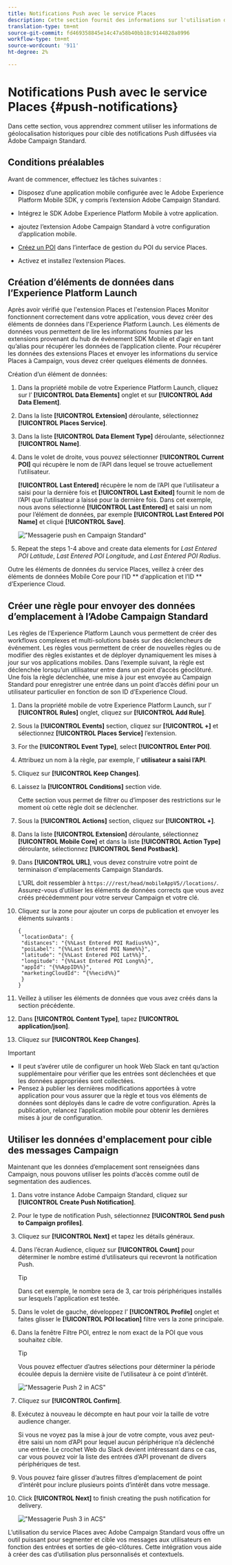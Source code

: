 ```yaml
---
title: Notifications Push avec le service Places
description: Cette section fournit des informations sur l'utilisation du service Lieux avec des notifications Push en Campaign Standard.
translation-type: tm+mt
source-git-commit: fd469358845e14c47a58b40bb18c9144828a8996
workflow-type: tm+mt
source-wordcount: '911'
ht-degree: 2%

---
```



# Notifications Push avec le service Places {#push-notifications}

Dans cette section, vous apprendrez comment utiliser les informations de géolocalisation historiques pour cible des notifications Push diffusées via Adobe Campaign Standard.

## Conditions préalables 

Avant de commencer, effectuez les tâches suivantes :

* Disposez d’une application mobile configurée avec le Adobe Experience Platform Mobile SDK, y compris l’extension [](https://aep-sdks.gitbook.io/docs/using-mobile-extensions/adobe-campaign-standard)Adobe Campaign Standard.

* Intégrez le SDK [](https://aep-sdks.gitbook.io/docs/getting-started/get-the-sdk) Adobe Experience Platform Mobile à votre application.
* ajoutez l’extension [](https://aep-sdks.gitbook.io/docs/using-mobile-extensions/adobe-campaign-standard) Adobe Campaign Standard à votre configuration d’application mobile.

* [Créez un POI](/help/poi-mgmt-ui/create-a-poi-ui.md) dans l’interface de gestion du POI du service Places.

* Activez et installez l’extension [](/help/places-ext-aep-sdks/places-extension/places-extension.md)Places.


## Création d’éléments de données dans l’Experience Platform Launch

Après avoir vérifié que l&#39;extension Places et l&#39;extension Places Monitor fonctionnent correctement dans votre application, vous devez créer des éléments de données dans l&#39;Experience Platform Launch. Les éléments de données vous permettent de lire les informations fournies par les extensions provenant du hub de événement SDK Mobile et d’agir en tant qu’alias pour récupérer les données de l’application cliente. Pour récupérer les données des extensions Places et envoyer les informations du service Places à Campaign, vous devez créer quelques éléments de données.

Création d’un élément de données:

1. Dans la propriété mobile de votre Experience Platform Launch, cliquez sur l’ **[!UICONTROL Data Elements]** onglet et sur **[!UICONTROL Add Data Element]**.
1. Dans la liste **[!UICONTROL Extension]** déroulante, sélectionnez **[!UICONTROL Places Service]**.
1. Dans la liste **[!UICONTROL Data Element Type]** déroulante, sélectionnez **[!UICONTROL Name]**.
1. Dans le volet de droite, vous pouvez sélectionner **[!UICONTROL Current POI]** qui récupère le nom de l’API dans lequel se trouve actuellement l’utilisateur.

   **[!UICONTROL Last Entered]** récupère le nom de l’API que l’utilisateur a saisi pour la dernière fois et **[!UICONTROL Last Exited]** fournit le nom de l’API que l’utilisateur a laissé pour la dernière fois. Dans cet exemple, nous avons sélectionné **[!UICONTROL Last Entered]** et saisi un nom pour l’élément de données, par exemple **[!UICONTROL Last Entered POI Name]** et cliqué **[!UICONTROL Save]**.

   ![&quot;Messagerie push en Campaign Standard&quot;](/help/assets/ACS_Push1.png)

1. Repeat the steps 1-4 above and create data elements for *Last Entered POI Latitude*, *Last Entered POI Longitude*, and *Last Entered POI Radius*.

Outre les éléments de données du service Places, veillez à créer des éléments de données Mobile Core pour l’ID ** d’application et l’ID ** d’Experience Cloud.

## Créer une règle pour envoyer des données d’emplacement à l’Adobe Campaign Standard

Les règles de l’Experience Platform Launch vous permettent de créer des workflows complexes et multi-solutions basés sur des déclencheurs de événement. Les règles vous permettent de créer de nouvelles règles ou de modifier des règles existantes et de déployer dynamiquement les mises à jour sur vos applications mobiles. Dans l’exemple suivant, la règle est déclenchée lorsqu’un utilisateur entre dans un point d’accès géoclôturé. Une fois la règle déclenchée, une mise à jour est envoyée au Campaign Standard pour enregistrer une entrée dans un point d’accès défini pour un utilisateur particulier en fonction de son ID d’Experience Cloud.

1. Dans la propriété mobile de votre Experience Platform Launch, sur l’ **[!UICONTROL Rules]** onglet, cliquez sur **[!UICONTROL Add Rule]**.
1. Sous la **[!UICONTROL Events]** section, cliquez sur **[!UICONTROL +]** et sélectionnez **[!UICONTROL Places Service]** l’extension.
1. For the **[!UICONTROL Event Type]**, select **[!UICONTROL Enter POI]**.
1. Attribuez un nom à la règle, par exemple, l’ **utilisateur a saisi l’API**.
1. Cliquez sur **[!UICONTROL Keep Changes]**.
1. Laissez la **[!UICONTROL Conditions]** section vide.

   Cette section vous permet de filtrer ou d’imposer des restrictions sur le moment où cette règle doit se déclencher.

1. Sous la **[!UICONTROL Actions]** section, cliquez sur **[!UICONTROL +]**.
1. Dans la liste **[!UICONTROL Extension]** déroulante, sélectionnez **[!UICONTROL Mobile Core]** et dans la liste **[!UICONTROL Action Type]** déroulante, sélectionnez **[!UICONTROL Send Postback]**.
1. Dans **[!UICONTROL URL]**, vous devez construire votre point de terminaison d&#39;emplacements Campaign Standards.

   L’URL doit ressembler à `https:///rest/head/mobileAppV5//locations/`.
Assurez-vous d’utiliser les éléments de données corrects que vous avez créés précédemment pour votre serveur Campaign et votre clé.

1. Cliquez sur la zone pour ajouter un corps de publication et envoyer les éléments suivants :

   ```
   {
    "locationData": {
    "distances": "{%%Last Entered POI Radius%%}",
    "poiLabel": "{%%Last Entered POI Name%%}",
    "latitude": "{%%Last Entered POI Lat%%}",
    "longitude": "{%%Last Entered POI Long%%}",
    "appId": "{%%AppID%%}",
    "marketingCloudId": “{%%ecid%%}”
    }
   }
   ```

1. Veillez à utiliser les éléments de données que vous avez créés dans la section précédente.
1. Dans **[!UICONTROL Content Type]**, tapez **[!UICONTROL application/json]**.
1. Cliquez sur **[!UICONTROL Keep Changes]**.

>[!IMPORTANT]
>
>* Il peut s’avérer utile de configurer un hook Web Slack en tant qu’action supplémentaire pour vérifier que les entrées sont déclenchées et que les données appropriées sont collectées.
>* Pensez à publier les dernières modifications apportées à votre application pour vous assurer que la règle et tous vos éléments de données sont déployés dans le cadre de votre configuration. Après la publication, relancez l’application mobile pour obtenir les dernières mises à jour de configuration.


## Utiliser les données d&#39;emplacement pour cible des messages Campaign

Maintenant que les données d’emplacement sont renseignées dans Campaign, nous pouvons utiliser les points d’accès comme outil de segmentation des audiences.

1. Dans votre instance Adobe Campaign Standard, cliquez sur **[!UICONTROL Create Push Notification]**.
1. Pour le type de notification Push, sélectionnez **[!UICONTROL Send push to Campaign profiles]**.
1. Cliquez sur **[!UICONTROL Next]** et tapez les détails généraux.
1. Dans l’écran Audience, cliquez sur **[!UICONTROL Count]** pour déterminer le nombre estimé d’utilisateurs qui recevront la notification Push.

   >[!TIP]
   >
   >Dans cet exemple, le nombre sera de 3, car trois périphériques installés sur lesquels l&#39;application est testée.

1. Dans le volet de gauche, développez l’ **[!UICONTROL Profile]** onglet et faites glisser le **[!UICONTROL POI location]** filtre vers la zone principale.
1. Dans la fenêtre Filtre POI, entrez le nom exact de la POI que vous souhaitez cible.

   >[!TIP]
   >
   >Vous pouvez effectuer d’autres sélections pour déterminer la période écoulée depuis la dernière visite de l’utilisateur à ce point d’intérêt.

   ![&quot;Messagerie Push 2 in ACS&quot;](/help/assets/ACS_push2.png)

1. Cliquez sur **[!UICONTROL Confirm]**.
1. Exécutez à nouveau le décompte en haut pour voir la taille de votre audience changer.

   Si vous ne voyez pas la mise à jour de votre compte, vous avez peut-être saisi un nom d’API pour lequel aucun périphérique n’a déclenché une entrée. Le crochet Web du Slack devient intéressant dans ce cas, car vous pouvez voir la liste des entrées d’API provenant de divers périphériques de test.

1. Vous pouvez faire glisser d’autres filtres d’emplacement de point d’intérêt pour inclure plusieurs points d’intérêt dans votre message.
1. Click **[!UICONTROL Next]** to finish creating the push notification for delivery.

   ![&quot;Messagerie Push 3 in ACS&quot;](/help/assets/ACS_push3.png)

L’utilisation du service Places avec Adobe Campaign Standard vous offre un outil puissant pour segmenter et cible vos messages aux utilisateurs en fonction des entrées et sorties de géo-clôtures. Cette intégration vous aide à créer des cas d’utilisation plus personnalisés et contextuels.